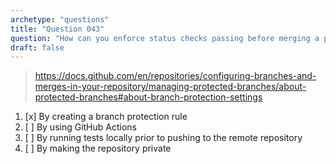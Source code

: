 ```yaml
---
archetype: "questions"
title: "Question 043"
question: "How can you enforce status checks passing before merging a pull request to the `main` branch?"
draft: false
---
```



> https://docs.github.com/en/repositories/configuring-branches-and-merges-in-your-repository/managing-protected-branches/about-protected-branches#about-branch-protection-settings
1. [x] By creating a branch protection rule
1. [ ] By using GitHub Actions
1. [ ] By running tests locally prior to pushing to the remote repository
1. [ ] By making the repository private

